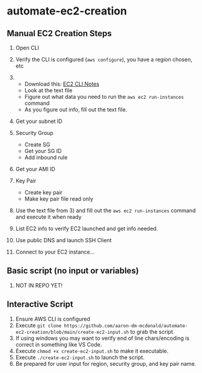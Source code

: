 # automate-ec2-creation

## Manual EC2 Creation Steps

1) Open CLI 
2) Verify the CLI is configured (`aws configure`), you have a region chosen, etc
3) 
    - Download this: [EC2 CLI Notes](https://github.com/aaron-dm-mcdonald/automate-ec2-creation/blob/main/ec2-notes.txt)
    - Look at the text file
    - Figure out what data you need to run the `aws ec2 run-instances` command
    - As you figure out info, fill out the text file. 

4) Get your subnet ID
5) Security Group
    - Create SG
    - Get your SG ID 
    - Add inbound rule
6) Get your AMI ID
7) Key Pair
    - Create key pair
    - Make key pair file read only
8) Use the text file from 3) and fill out the `aws ec2 run-instances` command and execute it when ready
9) List EC2 info to verify EC2 launched and get info needed. 
10) Use public DNS and launch SSH Client 
11) Connect to your EC2 instance...

## Basic script (no input or variables) 
1) NOT IN REPO YET! 

## Interactive Script
1) Ensure AWS CLI is configured
2) Execute `git clone https://github.com/aaron-dm-mcdonald/automate-ec2-creation/blob/main/create-ec2-input.sh` to grab the script. 
3) If using windows you may want to verify end of line chars/encoding is correct in something like VS Code. 
4) Execute `chmod +x create-ec2-input.sh` to make it executable. 
5) Execute `./create-ec2-input.sh` to launch the script. 
6) Be prepared for user input for region, security group, and key pair name. 